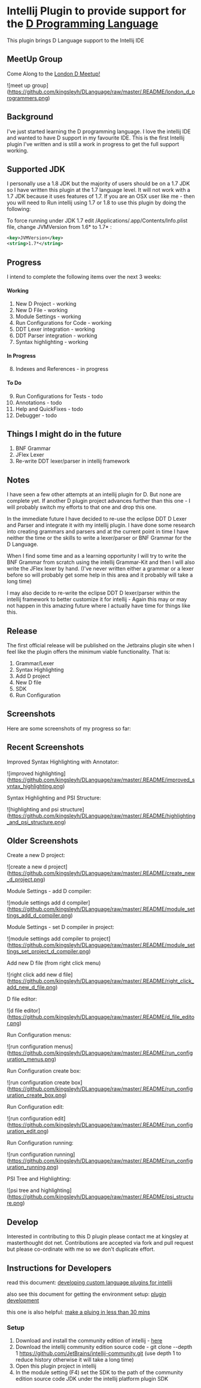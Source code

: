 # Intellij Plugin to provide support for the [D Programming Language](http://dlang.org/)

This plugin brings D Language support to the Intellij IDE

## MeetUp Group

Come Along to the [London D Meetup!](http://www.meetup.com/London-D-Programmers/)

![meet up group]
(https://github.com/kingsleyh/DLanguage/raw/master/.README/london_d_programmers.png)

## Background

I've just started learning the D programming language. I love the intellij IDE and wanted to have D support in my favourite IDE. This is the first
Intellij plugin I've written and is still a work in progress to get the full support working.

## Supported JDK

I personally use a 1.8 JDK but the majority of users should be on a 1.7 JDK so I have written this plugin at the 1.7 language level. It will not work with a 1.7 JDK because
it uses features of 1.7. If you are an OSX user like me - then you will need to Run intellij using 1.7 or 1.8 to use this plugin by doing the following:

To force running under JDK 1.7 edit /Applications/<Product>.app/Contents/Info.plist file, change JVMVersion from 1.6* to 1.7* :

```xml
<key>JVMVersion</key>
<string>1.7*</string>
```

## Progress

I intend to complete the following items over the next 3 weeks:

#### Working

1. New D Project - working
2. New D File - working
3. Module Settings - working
4. Run Configurations for Code - working
5. DDT Lexer integration - working
6. DDT Parser integration - working
7. Syntax highlighting - working

#### In Progress
8. Indexes and References - in progress

#### To Do
9. Run Configurations for Tests - todo
10. Annotations - todo
11. Help and QuickFixes - todo
11. Debugger - todo

## Things I might do in the future

1. BNF Grammar
2. JFlex Lexer
3. Re-write DDT lexer/parser in intellij framework

## Notes

I have seen a few other attempts at an intellij plugin for D. But none are complete yet. If another D plugin project advances
further than this one - I will probably switch my efforts to that one and drop this one.

In the immediate future I have decided to re-use the eclipse DDT D Lexer and Parser and integrate it with my intellij plugin. I have
done some research into creating grammars and parsers and at the current point in time I have neither the time or the skills to
write a lexer/parser or BNF Grammar for the D Language.

When I find some time and as a learning opportunity I will try to write the BNF Grammar from scratch using the intellij Grammar-Kit
and then I will also write the JFlex lexer by hand.
(I've never written either a grammar or a lexer before so will probably get some help in this area and it probably will take a long time)

I may also decide to re-write the eclipse DDT D lexer/parser within the intellij framework to better customize it for intellij - Again this
may or may not happen in this amazing future where I actually have time for things like this.

## Release

The first official release will be published on the Jetbrains plugin site when I feel like the plugin offers the minimum viable functionality.
That is:

1. Grammar/Lexer
2. Syntax Highlighting
4. Add D project
5. New D file
6. SDK
7. Run Configuration

## Screenshots

Here are some screenshots of my progress so far:

## Recent Screenshots

Improved Syntax Highlighting with Annotator:

![improved highlighting]
(https://github.com/kingsleyh/DLanguage/raw/master/.README/improved_syntax_highlighting.png)

Syntax Highlighting and PSI Structure:

![highlighting and psi structure]
(https://github.com/kingsleyh/DLanguage/raw/master/.README/highlighting_and_psi_structure.png)

## Older Screenshots

Create a new D project:

![create a new d project]
(https://github.com/kingsleyh/DLanguage/raw/master/.README/create_new_d_project.png)

Module Settings - add D compiler:

![module settings add d compiler]
(https://github.com/kingsleyh/DLanguage/raw/master/.README/module_settings_add_d_compiler.png)

Module Settings - set D compiler in project:

![module settings add compiler to project]
(https://github.com/kingsleyh/DLanguage/raw/master/.README/module_settings_set_project_d_compiler.png)

Add new D file (from right click menu)

![right click add new d file]
(https://github.com/kingsleyh/DLanguage/raw/master/.README/right_click_add_new_d_file.png)

D file editor:

![d file editor]
(https://github.com/kingsleyh/DLanguage/raw/master/.README/d_file_editor.png)

Run Configuration menus:

![run configuration menus]
(https://github.com/kingsleyh/DLanguage/raw/master/.README/run_configuration_menus.png)

Run Configuration create box:

![run configuration create box]
(https://github.com/kingsleyh/DLanguage/raw/master/.README/run_configuration_create_box.png)

Run Configuration edit:

![run configuration edit]
(https://github.com/kingsleyh/DLanguage/raw/master/.README/run_configuration_edit.png)

Run Configuration running:

![run configuration running]
(https://github.com/kingsleyh/DLanguage/raw/master/.README/run_configuration_running.png)

PSI Tree and Highlighting:

![psi tree and highlighting]
(https://github.com/kingsleyh/DLanguage/raw/master/.README/psi_structure.png)


## Develop

Interested in contributing to this D plugin please contact me at kingsley at masterthought dot net.
Contributions are accepted via fork and pull request but please co-ordinate with me so we don't duplicate effort.

## Instructions for Developers

read this document: [developing custom language plugins for intellij](https://confluence.jetbrains.com/display/IDEADEV/Developing+Custom+Language+Plugins+for+IntelliJ+IDEA)

also see this document for getting the environment setup: [plugin development](https://confluence.jetbrains.com/display/IDEADEV/PluginDevelopment)

this one is also helpful: [make a pluing in less than 30 mins](http://bjorn.tipling.com/how-to-make-an-intellij-idea-plugin-in-30-minutes)
### Setup

1. Download and install the community edition of intellij - [here](https://www.jetbrains.com/idea/download/)
2. Download the intellij community edition source code - git clone --depth 1 https://github.com/JetBrains/intellij-community.git (use depth 1 to reduce history otherwise it will take a long time)
3. Open this plugin project in intellij
4. In the module setting (F4) set the SDK to the path of the community edition source code JDK under the intellij platform plugin SDK


